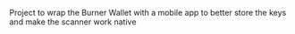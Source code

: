 Project to wrap the Burner Wallet with a mobile app to better store the keys and make the scanner work native
